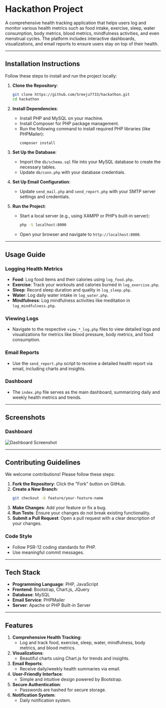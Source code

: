# Hackathon Project

A comprehensive health tracking application that helps users log and monitor various health metrics such as food intake, exercise, sleep, water consumption, body metrics, blood metrics, mindfulness activities, and even menstrual cycles. The platform includes interactive dashboards, visualizations, and email reports to ensure users stay on top of their health.

---

## Installation Instructions

Follow these steps to install and run the project locally:

1. **Clone the Repository**:
   ```bash
   git clone https://github.com/Sreeju7733/hackathon.git
   cd hackathon
   ```

2. **Install Dependencies**:
   - Install PHP and MySQL on your machine.
   - Install Composer for PHP package management.
   - Run the following command to install required PHP libraries (like PHPMailer):
     ```bash
     composer install
     ```

3. **Set Up the Database**:
   - Import the `db/schema.sql` file into your MySQL database to create the necessary tables.
   - Update `db/conn.php` with your database credentials.

4. **Set Up Email Configuration**:
   - Update `send_mail.php` and `send_report.php` with your SMTP server settings and credentials.

5. **Run the Project**:
   - Start a local server (e.g., using XAMPP or PHP’s built-in server):
     ```bash
     php -S localhost:8000
     ```
   - Open your browser and navigate to `http://localhost:8000`.

---

## Usage Guide

### Logging Health Metrics
- **Food**: Log food items and their calories using `log_food.php`.
- **Exercise**: Track your workouts and calories burned in `log_exercise.php`.
- **Sleep**: Record sleep duration and quality in `log_sleep.php`.
- **Water**: Log daily water intake in `log_water.php`.
- **Mindfulness**: Log mindfulness activities like meditation in `log_mindfulness.php`.

### Viewing Logs
- Navigate to the respective `view_*_log.php` files to view detailed logs and visualizations for metrics like blood pressure, body metrics, and food consumption.

### Email Reports
- Use the `send_report.php` script to receive a detailed health report via email, including charts and insights.

### Dashboard
- The `index.php` file serves as the main dashboard, summarizing daily and weekly health metrics and trends.

---

## Screenshots

### Dashboard
![Dashboard Screenshot](https://github.com/user-attachments/assets/90f0590d-1e81-4ca7-a4ff-b7fa605d9f1e)

---

## Contributing Guidelines

We welcome contributions! Please follow these steps:

1. **Fork the Repository**: Click the "Fork" button on GitHub.
2. **Create a New Branch**:
   ```bash
   git checkout -b feature/your-feature-name
   ```
3. **Make Changes**: Add your feature or fix a bug.
4. **Run Tests**: Ensure your changes do not break existing functionality.
5. **Submit a Pull Request**: Open a pull request with a clear description of your changes.

### Code Style
- Follow PSR-12 coding standards for PHP.
- Use meaningful commit messages.

---

## Tech Stack

- **Programming Language**: PHP, JavaScript
- **Frontend**: Bootstrap, Chart.js, JQuery
- **Database**: MySQL
- **Email Service**: PHPMailer
- **Server**: Apache or PHP Built-in Server

---

## Features

1. **Comprehensive Health Tracking**:
   - Log and track food, exercise, sleep, water, mindfulness, body metrics, and blood metrics.
2. **Visualizations**:
   - Beautiful charts using Chart.js for trends and insights.
3. **Email Reports**:
   - Receive daily/weekly health summaries via email.
4. **User-Friendly Interface**:
   - Simple and intuitive design powered by Bootstrap.
5. **Secure Authentication**:
   - Passwords are hashed for secure storage.
6. **Notification System**:
   - Daily notification system.
